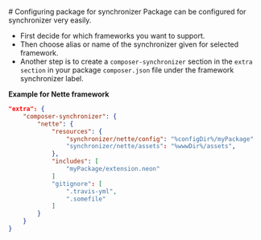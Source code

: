 # Configuring package for synchronizer
Package can be configured for synchronizer very easily.

- First decide for which frameworks you want to support.
- Then choose alias or name of the synchronizer given for selected framework.
- Another step is to create a `composer-synchronizer` section in the `extra section` in your package `composer.json` file
under the framework synchronizer label.

**Example for Nette framework**
````JSON
"extra": {
    "composer-synchronizer": {
        "nette": {
            "resources": {
                "synchronizer/nette/config": "%configDir%/myPackage"
                "synchronizer/nette/assets": "%wwwDir%/assets",
            },
            "includes": [
                "myPackage/extension.neon"
            ]
            "gitignore": [
                ".travis-yml",
                ".somefile"
            ]
        }
    }
}
````
